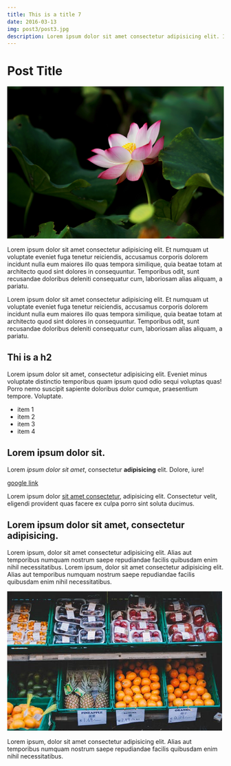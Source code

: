 ```yaml
---
title: This is a title 7
date: 2016-03-13
img: post3/post3.jpg
description: Lorem ipsum dolor sit amet consectetur adipisicing elit. Iusto, animi quod. Recusandae officia harum iusto autem ex distinctio voluptatem? Deserunt voluptate excepturi esse, fugiat autem laborum minima inventore magnam mollitia ullam consectetur quod vitae dicta facilis neque aperiam expedita magni illo. Odio quae nisi, corrupti fugiat quibusdam consequatur in impedit!
---
```


# Post Title

![Other image](../assets/img/posts/post3/post3.jpg)

Lorem ipsum dolor sit amet consectetur adipisicing elit. Et numquam ut voluptate eveniet fuga tenetur reiciendis, accusamus corporis dolorem incidunt nulla eum maiores illo quas tempora similique, quia beatae totam at architecto quod sint dolores in consequuntur. Temporibus odit, sunt recusandae doloribus deleniti consequatur cum, laboriosam alias aliquam, a pariatu.

Lorem ipsum dolor sit amet consectetur adipisicing elit. Et numquam ut voluptate eveniet fuga tenetur reiciendis, accusamus corporis dolorem incidunt nulla eum maiores illo quas tempora similique, quia beatae totam at architecto quod sint dolores in consequuntur. Temporibus odit, sunt recusandae doloribus deleniti consequatur cum, laboriosam alias aliquam, a pariatu.

## Thi is a h2

Lorem ipsum dolor sit amet, consectetur adipisicing elit. Eveniet minus voluptate distinctio temporibus quam ipsum quod odio sequi voluptas quas! Porro nemo suscipit sapiente doloribus dolor cumque, praesentium tempore. Voluptate.

- item 1
- item 2 
- item 3 
- item 4

## Lorem ipsum dolor sit.

Lorem *ipsum dolor sit amet*, consectetur **adipisicing** elit. Dolore, iure!

[google link](https://google.com)

Lorem ipsum dolor [sit amet consectetur](https://platzi.com), adipisicing elit. Consectetur velit, eligendi provident quas facere ex culpa porro sint soluta ducimus.

## Lorem ipsum dolor sit amet, consectetur adipisicing.

Lorem ipsum, dolor sit amet consectetur adipisicing elit. Alias aut temporibus numquam nostrum saepe repudiandae facilis quibusdam enim nihil necessitatibus.
Lorem ipsum, dolor sit amet consectetur adipisicing elit. Alias aut temporibus numquam nostrum saepe repudiandae facilis quibusdam enim nihil necessitatibus.

![title image](../assets/img/posts/post1/post1.jpeg)

Lorem ipsum, dolor sit amet consectetur adipisicing elit. Alias aut temporibus numquam nostrum saepe repudiandae facilis quibusdam enim nihil necessitatibus.